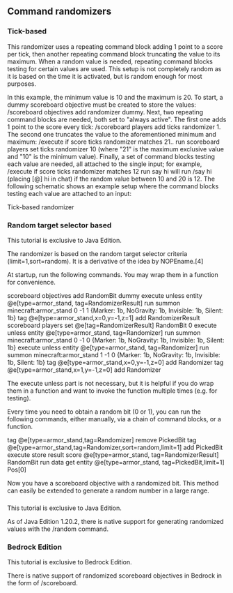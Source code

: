 ## Command randomizers
### Tick-based
This randomizer uses a repeating command block adding 1 point to a score per tick, then another repeating command block truncating the value to its maximum. When a random value is needed, repeating command blocks testing for certain values are used. This setup is not completely random as it is based on the time it is activated, but is random enough for most purposes.

In this example, the minimum value is 10 and the maximum is 20.
To start, a dummy scoreboard  objective must be created to store the values: /scoreboard objectives add randomizer dummy. Next, two repeating command blocks are needed, both set to "always active". The first one adds 1 point to the score every tick: /scoreboard players add ticks randomizer 1. The second one truncates the value to the aforementioned minimum and maximum: /execute if score ticks randomizer matches 21.. run scoreboard players set ticks randomizer 10 (where "21" is the maximum exclusive value and "10" is the minimum value). Finally, a set of command blocks testing each value are needed, all attached to the single input; for example, /execute if score ticks randomizer matches 12 run say hi will run /say hi (placing [@] hi in chat) if the random value between 10 and 20 is 12. The following schematic shows an example setup where the command blocks testing each value are attached to an input:

























































































Tick-based randomizer
### Random target selector based

  

This tutorial is exclusive to  Java Edition. 


The randomizer is based on the random target selector criteria (limit=1,sort=random). It is a derivative of the idea by NOPEname.[4]

At startup, run the following commands. You may wrap them in a function for convenience.

scoreboard objectives add RandomBit dummy
execute unless entity @e[type=armor_stand, tag=RandomizerResult] run summon minecraft:armor_stand 0 -1 1 {Marker: 1b, NoGravity: 1b, Invisible: 1b, Silent: 1b}
tag @e[type=armor_stand,x=0,y=-1,z=1] add RandomizerResult
scoreboard players set @e[tag=RandomizerResult] RandomBit 0
execute unless entity @e[type=armor_stand, tag=Randomizer] run summon minecraft:armor_stand 0 -1 0 {Marker: 1b, NoGravity: 1b, Invisible: 1b, Silent: 1b}
execute unless entity @e[type=armor_stand, tag=Randomizer] run summon minecraft:armor_stand 1 -1 0 {Marker: 1b, NoGravity: 1b, Invisible: 1b, Silent: 1b}
tag @e[type=armor_stand,x=0,y=-1,z=0] add Randomizer
tag @e[type=armor_stand,x=1,y=-1,z=0] add Randomizer

The execute unless part is not necessary, but it is helpful if you do wrap them in a function and want to invoke the function multiple times (e.g. for testing).

Every time you need to obtain a random bit (0 or 1), you can run the following commands, either manually, via a chain of command blocks, or a function.

tag @e[type=armor_stand,tag=Randomizer] remove PickedBit
tag @e[type=armor_stand,tag=Randomizer,sort=random,limit=1] add PickedBit
execute store result score @e[type=armor_stand, tag=RandomizerResult] RandomBit run data get entity @e[type=armor_stand, tag=PickedBit,limit=1] Pos[0]

Now you have a scoreboard objective with a randomized bit. This method can easily be extended to generate a random number in a large range.

### 

  

This tutorial is exclusive to  Java Edition. 


As of Java Edition 1.20.2, there is native support for generating randomized values with the /random command.

### Bedrock Edition

  

This tutorial is exclusive to  Bedrock Edition. 


There is native support of randomized scoreboard objectives in Bedrock in the form of /scoreboard.


